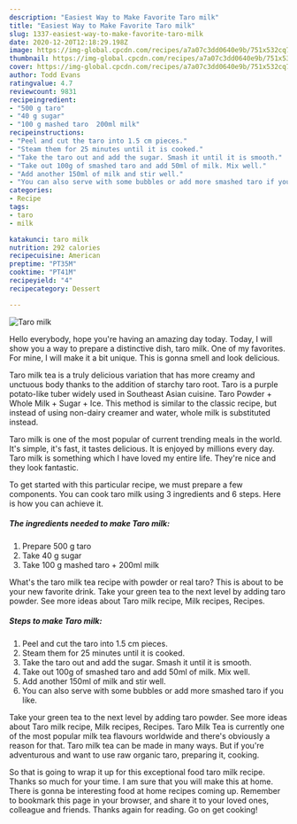 ```yaml
---
description: "Easiest Way to Make Favorite Taro milk"
title: "Easiest Way to Make Favorite Taro milk"
slug: 1337-easiest-way-to-make-favorite-taro-milk
date: 2020-12-20T12:18:29.198Z
image: https://img-global.cpcdn.com/recipes/a7a07c3dd0640e9b/751x532cq70/taro-milk-recipe-main-photo.jpg
thumbnail: https://img-global.cpcdn.com/recipes/a7a07c3dd0640e9b/751x532cq70/taro-milk-recipe-main-photo.jpg
cover: https://img-global.cpcdn.com/recipes/a7a07c3dd0640e9b/751x532cq70/taro-milk-recipe-main-photo.jpg
author: Todd Evans
ratingvalue: 4.7
reviewcount: 9831
recipeingredient:
- "500 g taro"
- "40 g sugar"
- "100 g mashed taro  200ml milk"
recipeinstructions:
- "Peel and cut the taro into 1.5 cm pieces."
- "Steam them for 25 minutes until it is cooked."
- "Take the taro out and add the sugar. Smash it until it is smooth."
- "Take out 100g of smashed taro and add 50ml of milk. Mix well."
- "Add another 150ml of milk and stir well."
- "You can also serve with some bubbles or add more smashed taro if you like."
categories:
- Recipe
tags:
- taro
- milk

katakunci: taro milk 
nutrition: 292 calories
recipecuisine: American
preptime: "PT35M"
cooktime: "PT41M"
recipeyield: "4"
recipecategory: Dessert

---
```



![Taro milk](https://img-global.cpcdn.com/recipes/a7a07c3dd0640e9b/751x532cq70/taro-milk-recipe-main-photo.jpg)

Hello everybody, hope you're having an amazing day today. Today, I will show you a way to prepare a distinctive dish, taro milk. One of my favorites. For mine, I will make it a bit unique. This is gonna smell and look delicious.

Taro milk tea is a truly delicious variation that has more creamy and unctuous body thanks to the addition of starchy taro root. Taro is a purple potato-like tuber widely used in Southeast Asian cuisine. Taro Powder + Whole Milk + Sugar + Ice. This method is similar to the classic recipe, but instead of using non-dairy creamer and water, whole milk is substituted instead.

Taro milk is one of the most popular of current trending meals in the world. It's simple, it's fast, it tastes delicious. It is enjoyed by millions every day. Taro milk is something which I have loved my entire life. They're nice and they look fantastic.


To get started with this particular recipe, we must prepare a few components. You can cook taro milk using 3 ingredients and 6 steps. Here is how you can achieve it.

<!--inarticleads1-->

##### The ingredients needed to make Taro milk:

1. Prepare 500 g taro
1. Take 40 g sugar
1. Take 100 g mashed taro + 200ml milk


What&#39;s the taro milk tea recipe with powder or real taro? This is about to be your new favorite drink. Take your green tea to the next level by adding taro powder. See more ideas about Taro milk recipe, Milk recipes, Recipes. 

<!--inarticleads2-->

##### Steps to make Taro milk:

1. Peel and cut the taro into 1.5 cm pieces.
1. Steam them for 25 minutes until it is cooked.
1. Take the taro out and add the sugar. Smash it until it is smooth.
1. Take out 100g of smashed taro and add 50ml of milk. Mix well.
1. Add another 150ml of milk and stir well.
1. You can also serve with some bubbles or add more smashed taro if you like.


Take your green tea to the next level by adding taro powder. See more ideas about Taro milk recipe, Milk recipes, Recipes. Taro Milk Tea is currently one of the most popular milk tea flavours worldwide and there&#39;s obviously a reason for that. Taro milk tea can be made in many ways. But if you&#39;re adventurous and want to use raw organic taro, preparing it, cooking. 

So that is going to wrap it up for this exceptional food taro milk recipe. Thanks so much for your time. I am sure that you will make this at home. There is gonna be interesting food at home recipes coming up. Remember to bookmark this page in your browser, and share it to your loved ones, colleague and friends. Thanks again for reading. Go on get cooking!
